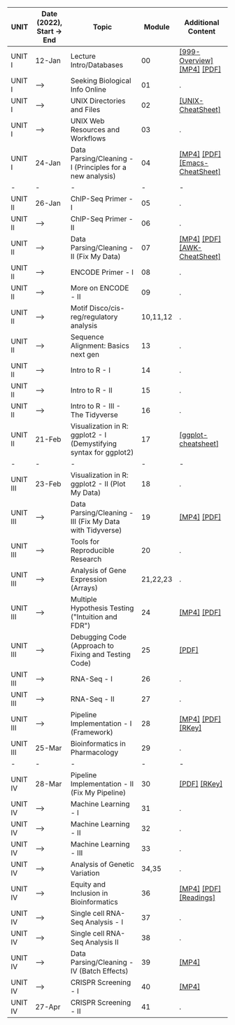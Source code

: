 | UNIT     | Date (2022), Start -> End | Topic                                               | Module   | Additional Content |
|----------|-------------|-------------------------------------------------------------------|----------|------------------|
| UNIT I   | 12-Jan      | Lecture Intro/Databases                                           | 00       | [[999-Overview]](https://upenn.box.com/s/foenpvzswsckuhfg6ga5zukij5y16txc) [[MP4]](https://upenn.box.com/s/1282i9qpwpl91oh4o7xuqzni2u1q8lyi) [[PDF]](https://upenn.box.com/s/ge6qhsv8owzpmoftp9bkuxg8mfvnf38i)              |
| UNIT I   | -->         | Seeking Biological Info Online                                    | 01       | .                |
| UNIT I   | -->         | UNIX Directories and Files                                        | 02       | [[UNIX-CheatSheet]](https://upenn.box.com/s/wgr9xzqg7tlfdpc1iogen47erm7ivd8t)                |
| UNIT I   | -->         | UNIX Web Resources and Workflows                                  | 03       | .                |
| UNIT I   | 24-Jan      | Data Parsing/Cleaning - I (Principles for a new analysis)         | 04       | [[MP4]](https://upenn.box.com/s/wfudx62389oxiw51a1nimxm21yi2pymy) [[PDF]](https://upenn.box.com/s/05d52ygkvwe4d7dcsl9q3cmthr6jgije) [[Emacs-CheatSheet]](https://upenn.box.com/s/tmgvvcl1mdng188ls8q5m0bkdy54z4wb)            |
|-|-|-|-|-|
| UNIT II  | 26-Jan      | ChIP-Seq Primer - I                                               | 05       | .                |
| UNIT II  | -->         | ChIP-Seq Primer - II                                              | 06       | .                |
| UNIT II  | -->         | Data Parsing/Cleaning - II (Fix My Data)                          | 07       | [[MP4]](https://upenn.box.com/s/m5zzehd0aol0c9v50xhzze45qnzruwij) [[PDF]](https://upenn.box.com/s/e8pxuarsvfp22f00nppv53dspvztboqj) [[AWK-CheatSheet]](https://upenn.box.com/s/o7us6ydc8gogyexdge2igzefqdz81nv6)             |
| UNIT II  | -->         | ENCODE Primer - I                                                 | 08       | .                |
| UNIT II  | -->         | More on ENCODE - II                                               | 09       | .                |
| UNIT II  | -->         | Motif Disco/cis-reg/regulatory analysis                           | 10,11,12 | .                |
| UNIT II  | -->         | Sequence Alignment: Basics next gen                               | 13       | .                |
| UNIT II  | -->         | Intro to R - I                                                    | 14       | .                |
| UNIT II  | -->         | Intro to R - II                                                   | 15       | .                |
| UNIT II  | -->         | Intro to R - III - The Tidyverse                                  | 16       | .                |
| UNIT II  | 21-Feb      | Visualization in R: ggplot2 - I (Demystifying syntax for ggplot2) | 17       | [[ggplot-cheatsheet]](https://upenn.box.com/s/brmnuz1aopwx4l4psmvtlisxerj41g1r)                |
|-|-|-|-|-|
| UNIT III | 23-Feb      | Visualization in R: ggplot2 - II (Plot My Data)                   | 18       | .                |
| UNIT III | -->         | Data Parsing/Cleaning - III (Fix My Data with Tidyverse)          | 19       | [[MP4]](https://upenn.box.com/s/02qsp4alm1rf1tb6z34pucml90xpycg3) [[PDF]](https://upenn.box.com/s/bhgstgq1x39q1m0fal1bzuyiirbd81oj)              |
| UNIT III | -->         | Tools for Reproducible Research                                   | 20       | .                |
| UNIT III | -->         | Analysis of Gene Expression (Arrays)                              | 21,22,23 | .                |
| UNIT III | -->         | Multiple Hypothesis Testing ("Intuition and FDR")                 | 24       | [[MP4]](https://upenn.box.com/s/wnnpbhwqo7groreq72xbde239g16d5il) [[PDF]](https://upenn.box.com/s/onauf1mthws4c58ho8tsy4ol6aiph1kk)             |
| UNIT III | -->         | Debugging Code (Approach to Fixing and Testing Code)              | 25       | [[PDF]](https://upenn.box.com/s/mguphf429pbtl06mlfija6da6zzzhfpe)              |
| UNIT III | -->         | RNA-Seq - I                                                       | 26       | .                |
| UNIT III | -->         | RNA-Seq - II                                                      | 27       | .                |
| UNIT III | -->         | Pipeline Implementation - I (Framework)                           | 28       | [[MP4]](https://upenn.box.com/s/jgy3m8bhjgpgsbo82t1c1obx57trlr4u) [[PDF]](https://upenn.box.com/s/ktjiyh01n9cte6qdosep7q869sdjydd6) [[RKey]](https://upenn.box.com/s/l6ch8qicb99mquhnx74um8cckr2f926l)            |
| UNIT III | 25-Mar      | Bioinformatics in Pharmacology                                    | 29       | .                |
|-|-|-|-|-|
| UNIT IV  | 28-Mar      | Pipeline Implementation - II (Fix My Pipeline)                    | 30       | [[PDF]](https://upenn.box.com/s/jd52ndvjt6f0j05gucyix8jrksdcms7h) [[RKey]](https://upenn.box.com/s/grt32oqkqjlkei05bzq9b5no18kv09sm)               |
| UNIT IV  | -->         | Machine Learning - I                                              | 31       | .                |
| UNIT IV  | -->         | Machine Learning - II                                             | 32       | .                |
| UNIT IV  | -->         | Machine Learning - III                                            | 33       | .                |
| UNIT IV  | -->         | Analysis of Genetic Variation                                     | 34,35    | .                |
| UNIT IV  | -->         | Equity and Inclusion in Bioinformatics                            | 36       | [[MP4]](https://upenn.box.com/s/quq8an9d5330zta99ibzwrak37iynvg2) [[PDF]](https://upenn.box.com/s/0kyap6he0n6anep0ln7zf4rr0u0ksfhy) [[Readings]](https://upenn.box.com/s/uziygbc3w0npttq9j3gldgi09mqroszo)               |
| UNIT IV  | -->         | Single cell RNA-Seq Analysis - I                                  | 37       | .                |
| UNIT IV  | -->         | Single cell RNA-Seq Analysis II                                   | 38       | .                |
| UNIT IV  | -->         | Data Parsing/Cleaning - IV (Batch Effects)                        | 39       | [[MP4]](https://upenn.box.com/s/7h08hy5i874tyep3v1o3gfhpzix2c4kp)              |
| UNIT IV  | -->         | CRISPR Screening - I                                              | 40       | [[MP4]](https://upenn.box.com/s/ltyagoksl1ea1ebxu0omekljezgssu67)              |
| UNIT IV  | 27-Apr      | CRISPR Screening - II                                             | 41       | .                |
